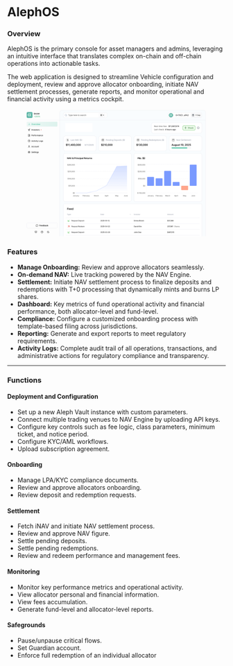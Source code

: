 # AlephOS

### Overview

AlephOS is the primary console for asset managers and admins, leveraging an intuitive interface that translates complex on-chain and off-chain operations into actionable tasks.

The web application is designed to streamline Vehicle configuration and deployment, review and approve allocator onboarding, initiate NAV settlement processes, generate reports, and monitor operational and financial activity using a metrics cockpit.

<figure><img src="../../.gitbook/assets/alephos-architecture.png" alt="" width="563"><figcaption></figcaption></figure>

### Features

* **Manage Onboarding:** Review and approve allocators seamlessly.
* **On-demand NAV:** Live tracking powered by the NAV Engine.
* **Settlement:** Initiate NAV settlement process to finalize deposits and redemptions with T+0 processing that dynamically mints and burns LP shares.
* **Dashboard:** Key metrics of fund operational activity and financial performance, both allocator-level and fund-level.
* **Compliance:** Configure a customized onboarding process with template-based filing across jurisdictions.
* **Reporting:** Generate and export reports to meet regulatory requirements.
* **Activity Logs:** Complete audit trail of all operations, transactions, and administrative actions for regulatory compliance and transparency.

***

### Functions

#### **Deployment and Configuration**

* Set up a new Aleph Vault instance with custom parameters.
* Connect multiple trading venues to NAV Engine by uploading API keys.
* Configure key controls such as fee logic, class parameters, minimum ticket, and notice period.
* Configure KYC/AML workflows.
* Upload subscription agreement.

#### **Onboarding**

* Manage LPA/KYC compliance documents.
* Review and approve allocators onboarding.
* Review deposit and redemption requests.

#### Settlement

* Fetch iNAV and initiate NAV settlement process.
* Review and approve NAV figure.
* Settle pending deposits.
* Settle pending redemptions.
* Review and redeem performance and management fees.

#### Monitoring

* Monitor key performance metrics and operational activity.
* View allocator personal and financial information.
* View fees accumulation.
* Generate fund-level and allocator-level reports.

#### Safegrounds

* Pause/unpause critical flows.
* Set Guardian account.
* Enforce full redemption of an individual allocator
